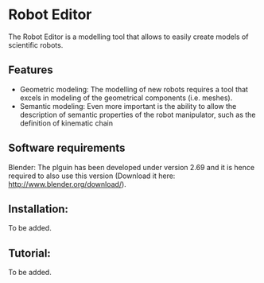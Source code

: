 #  Robot Editor

The Robot Editor is a modelling tool that allows to easily create models of scientific robots.

## Features

   * Geometric modeling: The modelling of new robots requires a tool that excels in modeling of the geometrical components (i.e. meshes).
   * Semantic modeling: Even more important is the ability to allow the description of semantic properties of the robot manipulator, such as the definition of kinematic chain
	
	
## Software requirements

Blender: The plguin has been developed under version 2.69 and it is hence required to also use this version (Download it here: http://www.blender.org/download/).
	
## Installation:
To be added.

## Tutorial:
To be added.
	

